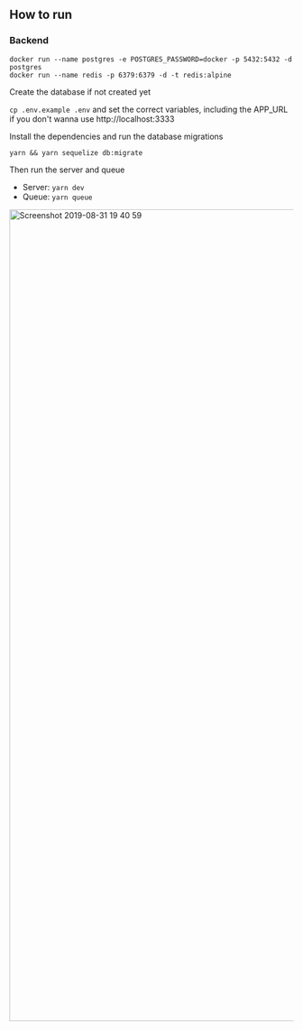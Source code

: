 ## How to run

### Backend

```
docker run --name postgres -e POSTGRES_PASSWORD=docker -p 5432:5432 -d postgres
docker run --name redis -p 6379:6379 -d -t redis:alpine
```

Create the database if not created yet

`cp .env.example .env` and set the correct variables, including the APP_URL if you don't wanna use http://localhost:3333

Install the dependencies and run the database migrations

`yarn && yarn sequelize db:migrate`

Then run the server and queue

- Server: `yarn dev`
- Queue: `yarn queue`

<img width="1440" alt="Screenshot 2019-08-31 19 40 59" src="https://user-images.githubusercontent.com/4256471/64069775-4b433f80-cc27-11e9-8e5e-1f3915318ea3.png">
